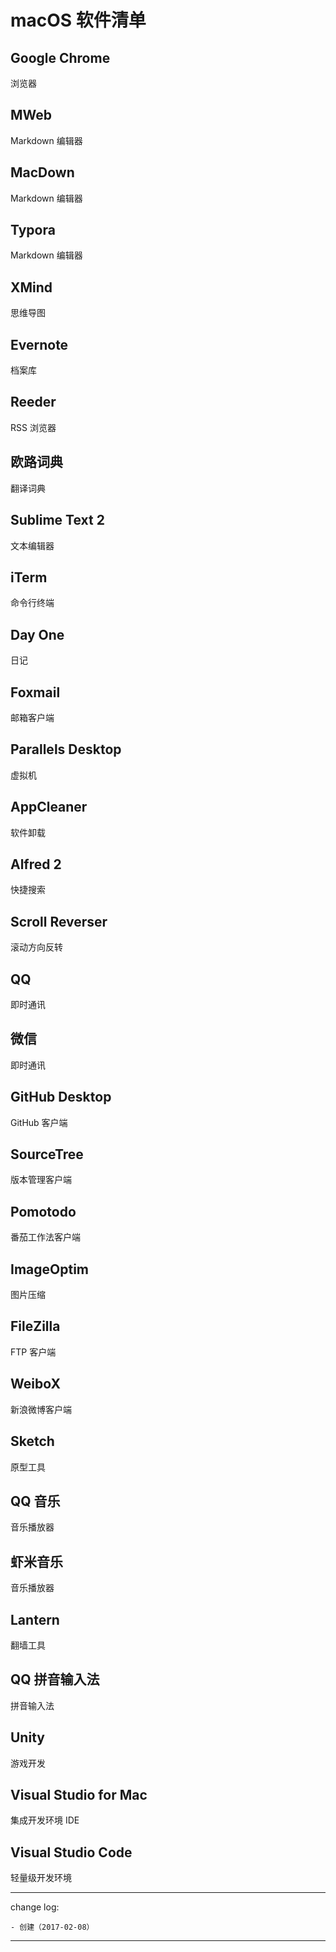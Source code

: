 # macOS 软件清单

## Google Chrome

浏览器

## MWeb

Markdown 编辑器

## MacDown

Markdown 编辑器

## Typora

Markdown 编辑器

## XMind

思维导图

## Evernote

档案库

## Reeder

RSS 浏览器

## 欧路词典

翻译词典

## Sublime Text 2

文本编辑器

## iTerm

命令行终端

## Day One

日记

## Foxmail

邮箱客户端

## Parallels Desktop

虚拟机

## AppCleaner

软件卸载

## Alfred 2

快捷搜索

## Scroll Reverser

滚动方向反转

## QQ

即时通讯

## 微信

即时通讯

## GitHub Desktop

GitHub 客户端

## SourceTree

版本管理客户端

## Pomotodo

番茄工作法客户端

## ImageOptim

图片压缩

## FileZilla

FTP 客户端

## WeiboX

新浪微博客户端

## Sketch

原型工具

## QQ 音乐

音乐播放器

## 虾米音乐

音乐播放器

## Lantern

翻墙工具

## QQ 拼音输入法

拼音输入法

## Unity

游戏开发

## Visual Studio for Mac

集成开发环境 IDE

## Visual Studio Code

轻量级开发环境


---

change log: 

	- 创建（2017-02-08）

---

